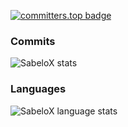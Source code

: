 [![committers.top badge](https://user-badge.committers.top/south_africa_private/SabeloX.svg)](https://user-badge.committers.top/south_africa_private/SabeloX)

### Commits
![SabeloX stats](https://github-readme-stats.vercel.app/api?username=SabeloX&count_private=true&show_icons=true&theme=tokyonight&hide_border=true&include_all_commits=false&show_icons=true&showreviews,discussions_started,discussions_answered,prs_merged,prs_merged_percentage)

### Languages
![SabeloX language stats](https://github-readme-stats.vercel.app/api/top-langs/?username=SabeloX&theme=tokyonight&hide_border=true&langs_count=6&layout=pie&show_icons=true&show=reviews,discussions_started,discussions_answered,prs_merged,prs_merged_percentage)
